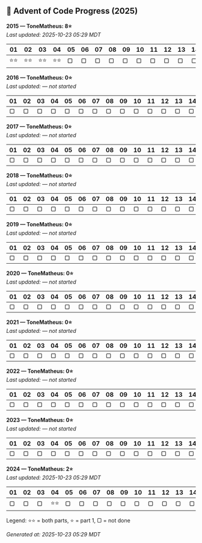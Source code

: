 
## 🎄 Advent of Code Progress (2025)

<!-- AOC-START -->
**2015 — ToneMatheus: 8⭐**  
_Last updated: 2025-10-23 05:29 MDT_

| 01 | 02 | 03 | 04 | 05 | 06 | 07 | 08 | 09 | 10 | 11 | 12 | 13 | 14 | 15 | 16 | 17 | 18 | 19 | 20 | 21 | 22 | 23 | 24 | 25 |
|---|---|---|---|---|---|---|---|---|---|---|---|---|---|---|---|---|---|---|---|---|---|---|---|---|
| ⭐⭐ | ⭐⭐ | ⭐⭐ | ⭐⭐ | ▢ | ▢ | ▢ | ▢ | ▢ | ▢ | ▢ | ▢ | ▢ | ▢ | ▢ | ▢ | ▢ | ▢ | ▢ | ▢ | ▢ | ▢ | ▢ | ▢ | ▢ |

**2016 — ToneMatheus: 0⭐**  
_Last updated: — not started_

| 01 | 02 | 03 | 04 | 05 | 06 | 07 | 08 | 09 | 10 | 11 | 12 | 13 | 14 | 15 | 16 | 17 | 18 | 19 | 20 | 21 | 22 | 23 | 24 | 25 |
|---|---|---|---|---|---|---|---|---|---|---|---|---|---|---|---|---|---|---|---|---|---|---|---|---|
| ▢ | ▢ | ▢ | ▢ | ▢ | ▢ | ▢ | ▢ | ▢ | ▢ | ▢ | ▢ | ▢ | ▢ | ▢ | ▢ | ▢ | ▢ | ▢ | ▢ | ▢ | ▢ | ▢ | ▢ | ▢ |

**2017 — ToneMatheus: 0⭐**  
_Last updated: — not started_

| 01 | 02 | 03 | 04 | 05 | 06 | 07 | 08 | 09 | 10 | 11 | 12 | 13 | 14 | 15 | 16 | 17 | 18 | 19 | 20 | 21 | 22 | 23 | 24 | 25 |
|---|---|---|---|---|---|---|---|---|---|---|---|---|---|---|---|---|---|---|---|---|---|---|---|---|
| ▢ | ▢ | ▢ | ▢ | ▢ | ▢ | ▢ | ▢ | ▢ | ▢ | ▢ | ▢ | ▢ | ▢ | ▢ | ▢ | ▢ | ▢ | ▢ | ▢ | ▢ | ▢ | ▢ | ▢ | ▢ |

**2018 — ToneMatheus: 0⭐**  
_Last updated: — not started_

| 01 | 02 | 03 | 04 | 05 | 06 | 07 | 08 | 09 | 10 | 11 | 12 | 13 | 14 | 15 | 16 | 17 | 18 | 19 | 20 | 21 | 22 | 23 | 24 | 25 |
|---|---|---|---|---|---|---|---|---|---|---|---|---|---|---|---|---|---|---|---|---|---|---|---|---|
| ▢ | ▢ | ▢ | ▢ | ▢ | ▢ | ▢ | ▢ | ▢ | ▢ | ▢ | ▢ | ▢ | ▢ | ▢ | ▢ | ▢ | ▢ | ▢ | ▢ | ▢ | ▢ | ▢ | ▢ | ▢ |

**2019 — ToneMatheus: 0⭐**  
_Last updated: — not started_

| 01 | 02 | 03 | 04 | 05 | 06 | 07 | 08 | 09 | 10 | 11 | 12 | 13 | 14 | 15 | 16 | 17 | 18 | 19 | 20 | 21 | 22 | 23 | 24 | 25 |
|---|---|---|---|---|---|---|---|---|---|---|---|---|---|---|---|---|---|---|---|---|---|---|---|---|
| ▢ | ▢ | ▢ | ▢ | ▢ | ▢ | ▢ | ▢ | ▢ | ▢ | ▢ | ▢ | ▢ | ▢ | ▢ | ▢ | ▢ | ▢ | ▢ | ▢ | ▢ | ▢ | ▢ | ▢ | ▢ |

**2020 — ToneMatheus: 0⭐**  
_Last updated: — not started_

| 01 | 02 | 03 | 04 | 05 | 06 | 07 | 08 | 09 | 10 | 11 | 12 | 13 | 14 | 15 | 16 | 17 | 18 | 19 | 20 | 21 | 22 | 23 | 24 | 25 |
|---|---|---|---|---|---|---|---|---|---|---|---|---|---|---|---|---|---|---|---|---|---|---|---|---|
| ▢ | ▢ | ▢ | ▢ | ▢ | ▢ | ▢ | ▢ | ▢ | ▢ | ▢ | ▢ | ▢ | ▢ | ▢ | ▢ | ▢ | ▢ | ▢ | ▢ | ▢ | ▢ | ▢ | ▢ | ▢ |

**2021 — ToneMatheus: 0⭐**  
_Last updated: — not started_

| 01 | 02 | 03 | 04 | 05 | 06 | 07 | 08 | 09 | 10 | 11 | 12 | 13 | 14 | 15 | 16 | 17 | 18 | 19 | 20 | 21 | 22 | 23 | 24 | 25 |
|---|---|---|---|---|---|---|---|---|---|---|---|---|---|---|---|---|---|---|---|---|---|---|---|---|
| ▢ | ▢ | ▢ | ▢ | ▢ | ▢ | ▢ | ▢ | ▢ | ▢ | ▢ | ▢ | ▢ | ▢ | ▢ | ▢ | ▢ | ▢ | ▢ | ▢ | ▢ | ▢ | ▢ | ▢ | ▢ |

**2022 — ToneMatheus: 0⭐**  
_Last updated: — not started_

| 01 | 02 | 03 | 04 | 05 | 06 | 07 | 08 | 09 | 10 | 11 | 12 | 13 | 14 | 15 | 16 | 17 | 18 | 19 | 20 | 21 | 22 | 23 | 24 | 25 |
|---|---|---|---|---|---|---|---|---|---|---|---|---|---|---|---|---|---|---|---|---|---|---|---|---|
| ▢ | ▢ | ▢ | ▢ | ▢ | ▢ | ▢ | ▢ | ▢ | ▢ | ▢ | ▢ | ▢ | ▢ | ▢ | ▢ | ▢ | ▢ | ▢ | ▢ | ▢ | ▢ | ▢ | ▢ | ▢ |

**2023 — ToneMatheus: 0⭐**  
_Last updated: — not started_

| 01 | 02 | 03 | 04 | 05 | 06 | 07 | 08 | 09 | 10 | 11 | 12 | 13 | 14 | 15 | 16 | 17 | 18 | 19 | 20 | 21 | 22 | 23 | 24 | 25 |
|---|---|---|---|---|---|---|---|---|---|---|---|---|---|---|---|---|---|---|---|---|---|---|---|---|
| ▢ | ▢ | ▢ | ▢ | ▢ | ▢ | ▢ | ▢ | ▢ | ▢ | ▢ | ▢ | ▢ | ▢ | ▢ | ▢ | ▢ | ▢ | ▢ | ▢ | ▢ | ▢ | ▢ | ▢ | ▢ |

**2024 — ToneMatheus: 2⭐**  
_Last updated: 2025-10-23 05:29 MDT_

| 01 | 02 | 03 | 04 | 05 | 06 | 07 | 08 | 09 | 10 | 11 | 12 | 13 | 14 | 15 | 16 | 17 | 18 | 19 | 20 | 21 | 22 | 23 | 24 | 25 |
|---|---|---|---|---|---|---|---|---|---|---|---|---|---|---|---|---|---|---|---|---|---|---|---|---|
| ▢ | ▢ | ▢ | ⭐⭐ | ▢ | ▢ | ▢ | ▢ | ▢ | ▢ | ▢ | ▢ | ▢ | ▢ | ▢ | ▢ | ▢ | ▢ | ▢ | ▢ | ▢ | ▢ | ▢ | ▢ | ▢ |

Legend: ⭐⭐ = both parts, ⭐ = part 1, ▢ = not done

_Generated at: 2025-10-23 05:29 MDT_
<!-- AOC-END -->
